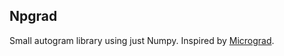## Npgrad

Small autogram library using just Numpy. Inspired by [Micrograd](https://github.com/karpathy/micrograd).
